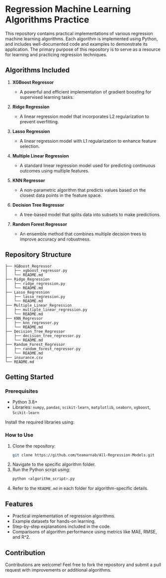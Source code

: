 # Regression Machine Learning Algorithms Practice

This repository contains practical implementations of various regression machine learning algorithms. Each algorithm is implemented using Python, and includes well-documented code and examples to demonstrate its application. The primary purpose of this repository is to serve as a resource for learning and practicing regression techniques.

## Algorithms Included

1. **XGBoost Regressor**
   - A powerful and efficient implementation of gradient boosting for supervised learning tasks.

2. **Ridge Regression**
   - A linear regression model that incorporates L2 regularization to prevent overfitting.

3. **Lasso Regression**
   - A linear regression model with L1 regularization to enhance feature selection.

4. **Multiple Linear Regression**
   - A standard linear regression model used for predicting continuous outcomes using multiple features.

5. **KNN Regressor**
   - A non-parametric algorithm that predicts values based on the closest data points in the feature space.

6. **Decision Tree Regressor**
   - A tree-based model that splits data into subsets to make predictions.

7. **Random Forest Regressor**
   - An ensemble method that combines multiple decision trees to improve accuracy and robustness.

## Repository Structure

```
├── XGBoost_Regressor
│   ├── xgboost_regressor.py
│   └── README.md
├── Ridge_Regression
│   ├── ridge_regression.py
│   └── README.md
├── Lasso_Regression
│   ├── lasso_regression.py
│   └── README.md
├── Multiple_Linear_Regression
│   ├── multiple_linear_regression.py
│   └── README.md
├── KNN_Regressor
│   ├── knn_regressor.py
│   └── README.md
├── Decision_Tree_Regressor
│   ├── decision_tree_regressor.py
│   └── README.md
├── Random_Forest_Regressor
│   ├── random_forest_regressor.py
│   └── README.md
├── insurance.csv
└── README.md
```

## Getting Started

### Prerequisites

- Python 3.8+
- Libraries: `numpy`, `pandas`, `scikit-learn`, `matplotlib`, `seaborn`, `xgboost`, `Scikit-learn`

Install the required libraries using:

### How to Use

1. Clone the repository:
   ```bash
   git clone https://github.com/teamarnab/All-Regression-Models.git
   ```
2. Navigate to the specific algorithm folder.
3. Run the Python script using:
   ```bash
   python <algorithm_script>.py
   ```
4. Refer to the `README.md` in each folder for algorithm-specific details.

## Features

- Practical implementation of regression algorithms.
- Example datasets for hands-on learning.
- Step-by-step explanations included in the code.
- Comparisons of algorithm performance using metrics like MAE, RMSE, and R^2.

## Contribution

Contributions are welcome! Feel free to fork the repository and submit a pull request with improvements or additional algorithms.
